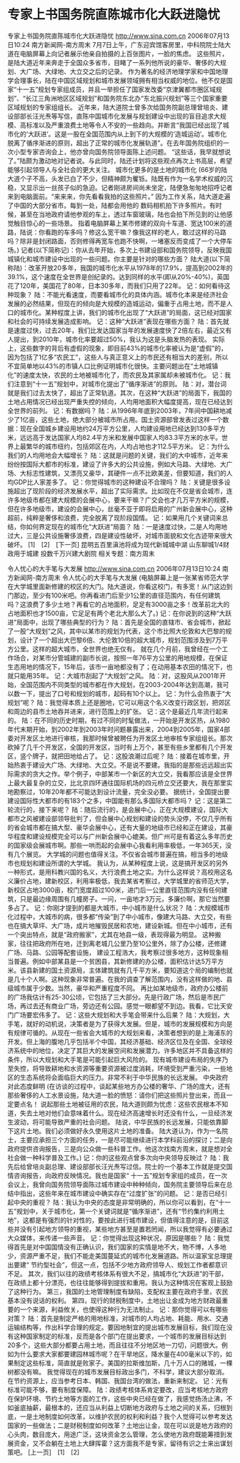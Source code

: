 # 专家上书国务院直陈城市化大跃进隐忧

专家上书国务院直陈城市化大跃进隐忧
http://www.sina.com.cn 2006年07月13日10:24 南方新闻网-南方周末
7月7日上午，广东迎宾馆客房里，中科院院士陆大道在电脑屏幕上向记者展示他亲自拍摄的上百张图片，一脸的焦虑。
这些照片，是陆大道近年来奔走于全国众多省市，目睹了一系列他所说的豪华、奢侈的大规划、大广场、大绿地、大立交之后的记录。
作为著名的经济地理学家和中国地理学会理事长，陆在中国区域规划和城市发展领域拥有相当权威的地位。他不仅是国家“十一五”规划专家组成员，并且一举担任了国家发改委“京津翼都市圈区域规划”、“长江三角洲地区区域规划”和国务院东北办“东北振兴规划”等三个国家重要区域规划的专家组组长。
近年来，陆大道院士曾多次给国务院副总理曾培炎、建设部部长汪光焘等写信，直陈中国城市化发展与规划建设中出现的盲目追求大规模、高标准以及严重浪费土地等令人不安的一些趋向。并断言“我国已经出现了城市化的‘大跃进’。这是一股在全国范围内从上到下的大规模的‘造城运动’。城市化脱离了循序渐进的原则，超出了正常的城市化发展轨道”。在去年国务院组织的一次小型专家咨询会上，他亦曾向国务院领导面陈上述问题。
“这些话，我早就想说了。”陆颇为激动地对记者说。与此同时，陆还计划将这些观点再次上书高层，希望能够引起领导人与全社会的更大关注。
城市化更多的是土地的城市化
(66岁的陆大道个子不高，头发已白了不少，但精神颇为矍铄。陆既有作为一名学术权威的沉稳，又显示出一丝孩子似的急迫。记者刚进房间尚未坐定，陆便急匆匆地招呼记者来到电脑面前。“来来来，你先看看我拍的这些照片。”
因为工作关系，陆大道走遍了中国的大部分省市。每到一处，陆都会用他的
数码相机拍下许多照片。有时候，甚至在当地政府请他参观的车上，透过车窗玻璃，陆也会拍下所见到的让他感觉触目惊心的一些场景。
指着电脑屏幕上某市修建的双向十车道、宽达100米的道路，陆说：你看跑的车多吗？修这么宽干嘛？像我这样的老人，敢过这样的马路吗？除非是封闭路面，否则修得再宽车也跑不快啊，一堵塞反而变成了一个大停车场。)
记者(以下简称记)：你从去年开始，多次上书建设部和国务院领导，反映我国城镇化和城市建设中出现的一些问题。你主要是针对的哪些方面？
陆大道(以下简称陆)：改革开放20多年，我国的城市化水平从1978年的17.9%，提高到2002年的39.1%，这个速度在全世界是创纪录的。达到同样的水平(即从20%-40%)，英国花了120年，美国花了80年，日本30多年，而我们只用了22年。
记：如何看待这种现象？
陆：不能光看速度，而要看城市化的具体内涵。城市化本来是经济社会发展的必然结果，但现在的倾向是大规模的造城运动，偏重于占用土地，而不是人口的城市化。某种程度上讲，我们的城市化出现了“大跃进”的局面，这已经对国家和社会的可持续发展造成影响。
记：这种“大跃进”表现在哪些方面？
陆：首先就是速度过快，过去20年，我们比发达国家当年的发展速度快了2倍左右，最近又有人提出，到2010年，城市化率要超过50%，我认为这是头脑发热的表现。
实际上，这些数字的背后有虚假的现象，即目前43%的城市化率被认为是“虚假”的，因为包括了1亿多“农民工”，这些人与真正意义上的市民还有相当大的差别，所以不宜简单地以43%的市镇人口比例证明城市化很快。主要问题出在“土地城镇化”的速度太快，农民的土地被城市化了，而农民及其家属却未被城市化。
记：我们注意到“十一五”规划中，对城市化提出了“循序渐进”的原则。
陆：对，潜台词就是我们过去太快了，超出了正常轨道。其次，在这种“大跃进”的局面下，我国的土地占用情况已经出现严重失控的倾向，人均用地面积大幅度提高，现在已经达到全世界的前列。
记：有数据吗？
陆：从1996年年底到2003年，7年间中国耕地减少了1亿亩，这些土地，绝大部分被城市所占用。国土资源部曾发表过这样一个数据：现在全国城乡建设用地约24万平方公里，人均建设用地已经达到130多平方米，远远高于发达国家人均82.4平方米和发展中国家人均83.3平方米的水平。世界上最繁华的城市纽约，包括郊区在内，人均占地也才112.5平方米。
记：为什么我们的人均用地会大幅增长？
陆：这就是问题的关键，我们的大中城市，近年来纷纷按国际大都市的标准，建设了许多大的公共设施，例如大马路、大绿地、大广场、大标志性建筑，又漂亮又豪华，其硬件一点不比欧美差，但要知道，我们的人均GDP比人家差多了。
记：你觉得城市的这种建设不合理吗？
陆：关键是很多设施超出了现阶段的经济发展水平，超出了实际需求。比如现在不仅是省会城市，连许多地级市都在建大规模的会展中心，要来干嘛？广交会也才几万平方米的规模，但在许多地级市，建设的会展中心，丝毫不亚于即将启用的广州新会展中心，这种超前，纯粹是奢侈和浪费，完全脱离了现阶段国情。
记：如果用几个关键词来总结，你如何界定现在的城市化“大跃进”局面？
陆：一是速度过快，二是人均用地过大，三是公共设施奢侈浪费，四是建设性破坏，对城市面貌和文化古迹带来很大破坏。
[1]　[2]　[下一页]
昆明五百里滇池将成为现代新城城中湖
山东聊城1/4财政用于城建 投数千万兴建大剧院
相关专题：南方周末 

令人忧心的大手笔与大发展
http://www.sina.com.cn 2006年07月13日10:24 南方新闻网-南方周末
令人忧心的大手笔与大发展
(电脑屏幕上是一张某省师范大学在大学城里面新修建的校区的大门。陆大道说，你看这校门，有多宽！从门这边到门那边，至少有100米吧。你再看进门后至少1公里的直径范围内，有任何建筑吗？这浪费了多少土地？再看它的占地面积，足足有3000亩之多！改革前北大的占地面积也才1500亩，它足足有两个老北大那么大了。)
记：在你说到的这种“大跃进”局面中，出现了哪些典型的行为？
陆：首先是全国的直辖市、省会城市，掀起了一股“大规划”之风，其中以某市的规划为代表，这个市比照大伦敦和大巴黎的规划，设计了一个超出大巴黎6倍、大伦敦10倍的超大城市，规划范围涉及到7万平方公里。这样的超大城市，全世界也绝无仅有。
就在几个月前，我曾经在一个工作场合，对某市分管城建的副市长说，按照一年76平方公里的用地规模，在保证生态用地的情况下，15年后，该市一亩地都没有了；在动用基本农田的情况下，也就只能用35年。
记：大城市刮起了“大规划”之风。
陆：对，这股风从2001年开始，全国范围内不同类型的城市都在作大规划，在2003-2004年达到高潮，我可以数一下，提出了口号和规划的城市，起码有10个以上。
记：为什么会热衷于“大规划”呢？
陆：我觉得本质上还是圈地，它可以用这个名义改变行政区划，把郊区和周边的县市土地吞并进来，进行范围上的扩张。
记：这个是最近几年流行起来的。
陆：在不同的历史时期，有过不同的时髦做法，一开始是开发区热，从1980年代末期开始，到2002年到2003年时问题暴露出来，2004到2005年，国家4部委对开发区土地进行审核，我那时候曾被聘任为开发区土地审核专家组组长。那次砍掉了几千个开发区，全国的开发区，当时有上万个，甚至有些乡里都有几个开发区，竖个牌子，就把田地给占了。
记：这股浪潮过后呢？
陆：接着在城市里，开始热衷于建设大广场、大绿地、大立交。不是说不要建。我指的是那些远远超出实际需求的贪大之作。举个例子，中部某市一个新区的大立交，我看那应该是全世界上最大最复杂的立交，比北京四环通往国际机场的四元桥立交还要大，我在那里实地勘察过，10年20年都不可能达到设计流量，完全没必要。
据统计，全国提出要建设国际性大都市的有183个之多，中国能有那么多国际大都市吗？
记：这是第二轮流行的，接下来呢？
陆：随后流行的，是会展中心，正在大规模建设，国际大都市之风被建设部领导批判了，但会展中心规划和建设的势头没停，不仅几乎所有的省会城市都在搞大型、豪华会展中心，还有大量的地级市已经和正在建设，其豪华程度和建设规模完全可以与广州新会展中心媲美。但广州可是有着这么多年历史的国家级会展城市啊。那些一哄而起的会展中心我看利用率极低，一年365天，没有几个展览。
大学城的问题也值得关注。不仅省会城市普遍在搞，相当多的地级市也规划和建设所谓的大学城。
我认为，从某种程度上说，这是搞开发区的另外一种形式，是用科教兴国的名义，大行浪费土地之实。为什么这样说？高校用这名义廉价占地，建新校区，利用率极低，我去某省考察过，大学城里的省师范大学，新校区占地3000亩，校门宽度超过100米，进门后一公里直径范围内没有任何建筑，只是最边缘周围有几幢房子。一问，一亩地才3万元，多廉价啊，那它当然要多占了。
记：你刚才提到的都是大城市，中小城市是什么状况？
陆：大规模城市化过程中，大城市的病，很多都“传染”到了中小城市，像建大马路、大立交，有些也在搞大草坪、大广场，成片地摧毁民居和农地，建设新城。但在中小城市，还有一个突出特点，就是“政府搬家”，尤其在地县一级，表现得最为明显。
这种搬家，往往把政府所在地，迁到离老城几公里乃至10公里外，除了办公楼，还修建广场、马路、公园等配套设施，
建设工程浩大，我考察过很多地方，这种现象相当普遍。例如中部某县是一个贫困县，其新修建的办公楼，面积估计达5万平方米。该县新建的国土资源局，主体建筑就有几千平方米，要知道这个局的编制也就是几十个人啊。这种现象非常普遍。在我的调查了解范围内，没有这样做的地、县级城市属于少数。当然，豪华和严重程度不同。
再比如某地级市，政府办公楼前的广场我估计有25-30公顷，它包括了三大部分。先是行政广场，然后是市民广场，再过去还有商业广场，旁边还有公园。感觉一眼都望不到边。我看，它比天安门广场要宏伟多了。
记：这些大规划和大手笔会带来什么后果？
陆：大规划，大手笔，就好的动机说，决策者是为了获得大发展。但是，城市的发展规模和方向是有规律可循的。从现在一些省会大城市的大规划来看，决策者想到的是上海浦东的开发。但上海的腹地几乎包括半个中国，其经济基础、经济区位及在全国、全球经济系统中的地位，决定了其巨大的发展空间和发展潜力。许多地区并不具备这样的条件，所以大规划和大手笔是可能引起巨大风险的。
现有城市建设布局的失序乃至失控，将导致耕地和水资源等重要资源被过度消耗，环境受到严重污染，一些地区的生态系统将会面临巨大的压力。非常不利于中华民族的长远发展。
中央政府对此态度鲜明
(在访谈的过程中，谈起某些地方办公楼的奢华、广场的庞大，还有那些奢侈的人工水景设施，陆大道一脸的愤怒：请你们把这些照片登出来，而且一定要点名！
说起那些土地被征用的农民，陆大道则颇为忧虑：这些农民根本不知道，失去土地对他们会意味着什么。现在经济高速增长时还没有什么，一旦经济发生波动，将可能导致严重的社会问题。
陆说，中华民族的长远发展，只能依靠脚下这片土地。我们必须做好永久使用这片土地的准备。
陆大道认为，作为一名院士，主要应承担三个方面的任务，一是尽可能继续进行本学科前沿的探讨；二是向政府提供咨询报告，三是向公众做一些科普工作。他这次找南方周末，就是想对全社会做一种科学普及工作。)
记：你的这些观点曾多次向中央领导反映过？
陆：我先后给曾培炎副总理、建设部部长汪光焘写过信。院士的一个基本工作就是提交国情咨询报告，向政府反映情况。我也是国家“
十一五”规划专家组的成员，在一次会议上，我曾向国务院领导面陈过城市建设中种种倾向，国务院主要领导后来在总结中指出，这些年来在城市建设中确实存在“过度扩张”的问题。
记：是否已经引起中央的重视？
陆：我认为中央的态度是非常明确的，所以你可以看到，在“十一五”规划中，关于城市化，第一个关键词就是“循序渐进”，还有“节约集约利用土地”，这都是有强烈的针对性的，要按此进行城市建设，但值得注意的是，目前这些并没有引起地方领导的重视，某些地方甚至是置若罔闻，所以我觉得有必要通过大众媒体，来传递一些声音。
记：你觉得出现这种状况，原因是哪些？
陆：我觉得首先是对中国国情没有正确认识，我们国家的实情是地不大，物不博，人多地少，资源严重不足，我们不能走美国蔓延式的城市化发展道路。所以温家宝总理提出要建“
节约型社会”，但这一点，包括不少地方政府领导人、规划工作者都意识不足。
其次，我们以往的政绩考核体系有很大不足，搞城市化“大跃进”的干部，在政绩上都十分漂亮，也往往能够得到提拔和重用。我认为这种情况在客观上鼓励了这种行为。
第三，我国的土地管理制度有缺陷，支配权主要在政府手里，农民基本没有说话的权利。
第四，现行的财税制度中，土地出让金成为地方财政最重要的一个来源，利益攸关，也使得这种行为无法制止。
记：那你觉得可以有哪些对策？
陆：首先是制定严格的用地标准，对城市的人均占地、耗能、用水、交通运输结构等，作出科学合理的规定。要因地制宜的提出城市发展目标，我们现在没有这种国家制定的标准，反而是各个部门在提出要求，一个城市的发展目标达到20多个，这些大部分都要占用土地，而且往往不分地区地一刀切，问题很大。例如为什么要求大家都要建园林城市呢？在干旱地区，降水量在400毫米以下的，如果制定这些标准，简直就是败家子。美国的拉斯维加斯，几十万人口的赌城，一棵树都没有嘛。
我觉得现在的城市发展目标政出多门，不科学，建议大部分取消。在节约资源上，应当参考日本、韩国、我国台湾的做法，重新来制定。
记：光有标准可能不够，要有制度保障。
陆：政绩考核体系肯定要改，应当考核地方政府在保护环境、节约土地等方面的工作，这些中央已经在做了，我感觉扬汤止沸，不如釜底抽薪，最根本的，还应当从利益上切断地方政府与土地之间的关系，归根到底，一是土地制度如何改革，以维护农民的权利和利益？我个人觉得可以参考发达国家的一些做法；二是财税制度如何改革？土地出让金，现在可以说是地方政府的心头肉，数目庞大，用途广泛，这块资金怎么管理，怎么使地方政府既能筹措到发展资金，又不会躺在土地上大肆挥霍？这方面我不是专家，留待有识之士来出谋划策吧。
[上一页]　[1]　[2]

